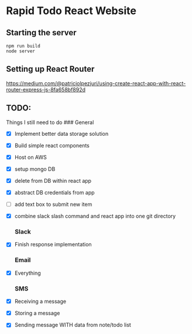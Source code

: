 # Rapid Todo React Website

## Starting the server
```
npm run build
node server
```

## Setting up React Router
https://medium.com/@patriciolpezjuri/using-create-react-app-with-react-router-express-js-8fa658bf892d

## TODO:
Things I still need to do
	### General
- [x] Implement better data storage solution
- [x] Build simple react components
- [x] Host on AWS
- [x] setup mongo DB
- [x] delete from DB within react app
- [x] abstract DB credentials from app
- [ ] add text box to submit new item
- [x] combine slack slash command and react app into one git directory


	### Slack
- [x] Finish response implementation
	### Email
- [x] Everything
	### SMS
- [x] Receiving a message
- [x] Storing a message
- [x] Sending message WITH data from note/todo list
